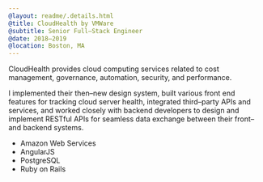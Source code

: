 ```yaml
---
@layout: readme/.details.html
@title: CloudHealth by VMWare
@subtitle: Senior Full–Stack Engineer
@date: 2018–2019
@location: Boston, MA
---
```

CloudHealth provides cloud computing services related to cost management,
governance, automation, security, and performance.

I implemented their then–new design system, built various front end features for
tracking cloud server health, integrated third–party APIs and services, and
worked closely with backend developers to design and implement RESTful APIs for
seamless data exchange between their front– and backend systems.

- Amazon Web Services
- AngularJS
- PostgreSQL
- Ruby on Rails
